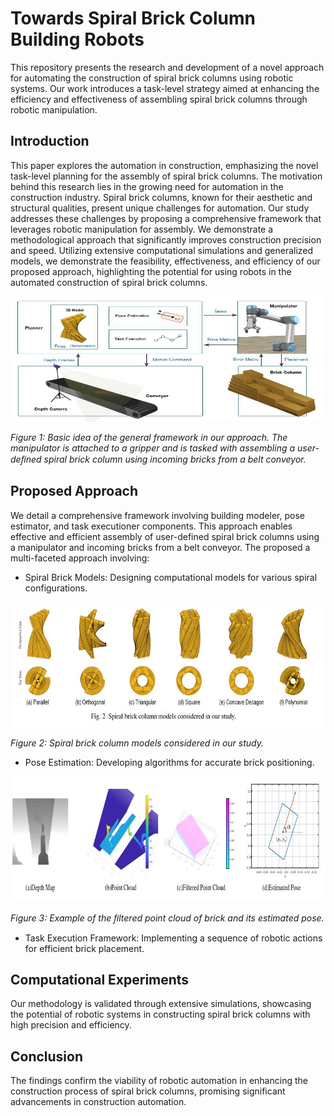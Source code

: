 # Towards Spiral Brick Column Building Robots
This repository presents the research and development of a novel approach for automating the construction of spiral brick columns using robotic systems. Our work introduces a task-level strategy aimed at enhancing the efficiency and effectiveness of assembling spiral brick columns through robotic manipulation.



## Introduction
This paper explores the automation in construction,  emphasizing the novel task-level planning for the assembly of spiral brick columns. The motivation behind this research lies in the growing need for automation in the construction industry. Spiral brick columns, known for their aesthetic and structural qualities, present unique challenges for automation. Our study addresses these challenges by proposing a comprehensive framework that leverages robotic manipulation for assembly. We demonstrate a methodological approach that significantly improves construction precision and speed. Utilizing extensive computational simulations and generalized models, we demonstrate the feasibility, effectiveness, and efficiency of our proposed approach, highlighting the potential for using robots in the automated construction of spiral brick columns.

<p align="center">
<img src="framework.JPG" width="900" height="200" />
</p>
  <em>Figure 1:  Basic idea of the general framework in our approach. The manipulator is attached to a gripper and is tasked with assembling a user-deﬁned spiral brick column using incoming bricks from a belt conveyor.</em>
<!-- <p align="center">
</p> -->

## Proposed Approach

We detail a comprehensive framework involving building modeler, pose estimator, and task executioner components. This approach enables effective and efficient assembly of user-defined spiral brick columns using a manipulator and incoming bricks from a belt conveyor. The proposed a multi-faceted approach involving:

* Spiral Brick Models: Designing computational models for various spiral configurations.
<p align="center">
<img src="Models.JPG" width="900" height="200" />
</p>
  <em>Figure 2: Spiral brick column models considered in our study. </em>
<!-- <p align="center">
</p> -->

* Pose Estimation: Developing algorithms for accurate brick positioning.
<p align="center">
<img src="pose.JPG" width="900" height="200" />
</p>
  <em>Figure 3:  Example of the ﬁltered point cloud of brick and its estimated pose. </em>
<!-- <p align="center">
</p> -->

* Task Execution Framework: Implementing a sequence of robotic actions for efficient brick placement.

## Computational Experiments
Our methodology is validated through extensive simulations, showcasing the potential of robotic systems in constructing spiral brick columns with high precision and efficiency.

## Conclusion
The findings confirm the viability of robotic automation in enhancing the construction process of spiral brick columns, promising significant advancements in construction automation.


